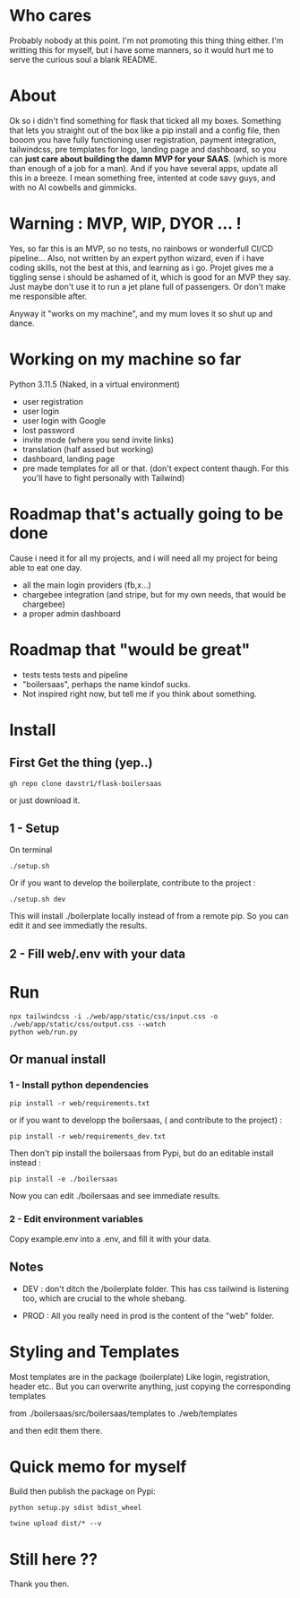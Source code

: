 

# Who cares
Probably nobody at this point. I'm not promoting this thing thing either.
I'm writting this for myself, but i have some manners, so it would hurt me to serve the curious soul a blank README.

# About
Ok so i didn't find something for flask that ticked all my boxes. 
Something that lets you straight out of the box like a pip install and a config file,
then booom you have fully functioning user registration, payment integration, tailwindcss, pre templates for logo, landing page and dashboard, so you can **just care about building the damn MVP for your SAAS**. (which is more than enough of a job for a man).
And if you have several apps, update all this in a breeze.
I mean something free, intented at code savy guys, and with no AI cowbells and gimmicks.


# Warning : MVP, WIP, DYOR ... !

Yes, so far this is an MVP, so no tests, no rainbows or wonderfull CI/CD pipeline...
Also, not written by an expert python wizard, even if i have coding skills, not the best at this, and learning as i go.
Projet gives me a tiggling sense i should be ashamed of it, which is good for an MVP they say.
Just maybe don't use it to run a jet plane full of passengers. Or don't make me responsible after.

Anyway it "works on my machine", and my mum loves it so shut up and dance.



# Working on my machine so far

Python 3.11.5 (Naked, in a virtual environment)

- user registration
- user login
- user login with Google
- lost password
- invite mode (where you send invite links)
- translation (half assed but working)
- dashboard, landing page
- pre made templates for all or that. (don't expect content thaugh. For this you'll have to fight personally with Tailwind)

# Roadmap that's actually going to be done
Cause i need it for all my projects, and i will need all my project for being able to eat one day.
- all the main login providers (fb,x...)
- chargebee integration (and stripe, but for my own needs, that would be chargebee)
- a proper admin dashboard

# Roadmap that "would be great"
- tests tests tests and pipeline
- "boilersaas", perhaps the name kindof sucks.
- Not inspired right now, but tell me if you think about something.



# Install

## First Get the thing (yep..)

```
gh repo clone davstr1/flask-boilersaas
```
or just download it.

## 1 - Setup 

On terminal

```
./setup.sh
```

Or if you want to develop the boilerplate, contribute to the project :
```
./setup.sh dev
```
This will install ./boilerplate locally instead of from a remote pip. So you can edit it and see immediatly the results.

## 2 - Fill web/.env with your data

# Run

```
npx tailwindcss -i ./web/app/static/css/input.css -o ./web/app/static/css/output.css --watch
python web/run.py
```


## Or manual install

### 1 - Install python dependencies

```
pip install -r web/requirements.txt
```

or if you want to developp the boilersaas, ( and contribute to the project) : 

```
pip install -r web/requirements_dev.txt
```

Then don't pip install the boilersaas from Pypi,
but do an editable install instead :

```
pip install -e ./boilersaas
```

Now you can edit ./boilersaas and see immediate results.


### 2 - Edit environment variables

Copy example.env into a .env, and fill it with your data.


## Notes

- DEV : don't ditch the /boilerplate folder.
This has css tailwind is listening too, which are crucial to the whole shebang.

- PROD : All you really need in prod is the content of the "web" folder.



# Styling and Templates

Most templates are in the package (boilerplate)
Like login, registration, header etc..
But you can overwrite anything, just copying the corresponding templates 

from 
./boilersaas/src/boilersaas/templates
to
./web/templates 


and then edit them there.


# Quick memo for myself

Build then publish the package on Pypi:

```python setup.py sdist bdist_wheel```

```twine upload dist/* --v  ``` 

# Still here ??

Thank you then.